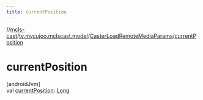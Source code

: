 ```yaml
---
title: currentPosition
---
```

//[mcls-cast](../../../index.html)/[tv.mycujoo.mclscast.model](../index.html)/[CasterLoadRemoteMediaParams](index.html)/[currentPosition](current-position.html)



# currentPosition



[androidJvm]\
val [currentPosition](current-position.html): [Long](https://kotlinlang.org/api/latest/jvm/stdlib/kotlin/-long/index.html)




